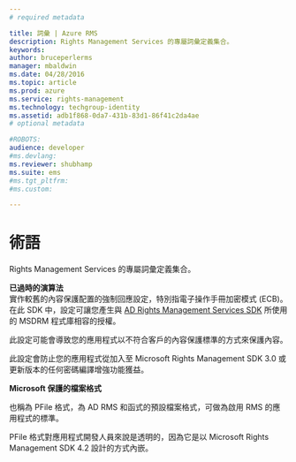 ```yaml
---
# required metadata

title: 詞彙 | Azure RMS
description: Rights Management Services 的專屬詞彙定義集合。
keywords:
author: bruceperlerms
manager: mbaldwin
ms.date: 04/28/2016
ms.topic: article
ms.prod: azure
ms.service: rights-management
ms.technology: techgroup-identity
ms.assetid: adb1f868-0da7-431b-83d1-86f41c2da4ae
# optional metadata

#ROBOTS:
audience: developer
#ms.devlang:
ms.reviewer: shubhamp
ms.suite: ems
#ms.tgt_pltfrm:
#ms.custom:

---
```


# 術語

Rights Management Services 的專屬詞彙定義集合。

**已過時的演算法**  
實作較舊的內容保護配置的強制回應設定，特別指電子操作手冊加密模式 (ECB)。 在此 SDK 中，設定可讓您產生與 [AD Rights Management Services SDK](https://msdn.microsoft.com/en-us/library/windows/desktop/cc530379.aspx) 所使用的 MSDRM 程式庫相容的授權。

此設定可能會導致您的應用程式以不符合客戶的內容保護標準的方式來保護內容。

此設定會防止您的應用程式從加入至 Microsoft Rights Management SDK 3.0 或更新版本的任何密碼編譯增強功能獲益。

**Microsoft 保護的檔案格式**

也稱為 PFile 格式，為 AD RMS 和函式的預設檔案格式，可做為啟用 RMS 的應用程式的標準。

PFile 格式對應用程式開發人員來說是透明的，因為它是以 Microsoft Rights Management SDK 4.2 設計的方式內嵌。

 

 





<!--HONumber=Apr16_HO4-->



